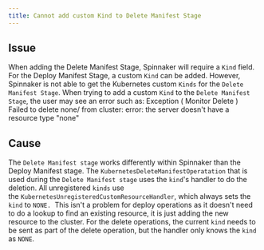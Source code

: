 ```yaml
---
title: Cannot add custom Kind to Delete Manifest Stage
---
```


## Issue
When adding the Delete Manifest Stage, Spinnaker will require a ```Kind``` field. For the Deploy Manifest Stage, a custom ```Kind``` can be added. However, Spinnaker is not able to get the Kubernetes custom ```Kinds``` for the ```Delete Manifest Stage```. When trying to add a custom ```Kind``` to the ```Delete Manifest Stage```, the user may see an error such as:
Exception ( Monitor Delete )
Failed to delete none/ from cluster: error: the server doesn't have a resource type "none"

## Cause
The ```Delete Manifest stage``` works differently within Spinnaker than the Deploy Manifest stage.
The ```KubernetesDeleteManifestOperatation``` that is used during the ```Delete Manifest stage``` uses the ```kind```'s handler to do the deletion. All unregistered ```kinds``` use the ```KubernetesUnregisteredCustomResourceHandler```, which always sets the ```kind``` to ```NONE.``` 
This isn't a problem for deploy operations as it doesn't need to do a lookup to find an existing resource, it is just adding the new resource to the cluster. For the delete operations, the current ```kind``` needs to be sent as part of the delete operation, but the handler only knows the ```kind``` as ```NONE```.
 

